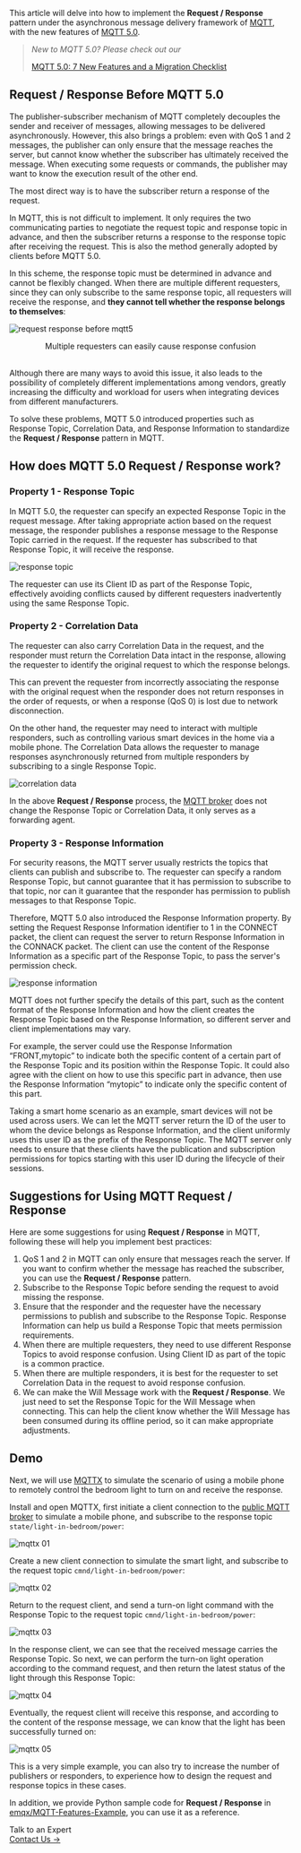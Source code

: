 This article will delve into how to implement the **Request / Response** pattern under the asynchronous message delivery framework of [MQTT](https://www.emqx.com/en/blog/the-easiest-guide-to-getting-started-with-mqtt), with the new features of [MQTT 5.0](https://www.emqx.com/en/blog/introduction-to-mqtt-5).

>*New to MQTT 5.0? Please check out our*
>
>[MQTT 5.0: 7 New Features and a Migration Checklist](https://www.emqx.com/en/blog/introduction-to-mqtt-5)


## Request / Response Before MQTT 5.0

The publisher-subscriber mechanism of MQTT completely decouples the sender and receiver of messages, allowing messages to be delivered asynchronously. However, this also brings a problem: even with QoS 1 and 2 messages, the publisher can only ensure that the message reaches the server, but cannot know whether the subscriber has ultimately received the message. When executing some requests or commands, the publisher may want to know the execution result of the other end.

The most direct way is to have the subscriber return a response of the request.

In MQTT, this is not difficult to implement. It only requires the two communicating parties to negotiate the request topic and response topic in advance, and then the subscriber returns a response to the response topic after receiving the request. This is also the method generally adopted by clients before MQTT 5.0.

In this scheme, the response topic must be determined in advance and cannot be flexibly changed. When there are multiple different requesters, since they can only subscribe to the same response topic, all requesters will receive the response, and **they cannot tell whether the response belongs to themselves**:

![request response before mqtt5](https://assets.emqx.com/images/d3f0f0f49cc4e5911f1b8f61580504a5.jpg)

<center>Multiple requesters can easily cause response confusion</center><br>

Although there are many ways to avoid this issue, it also leads to the possibility of completely different implementations among vendors, greatly increasing the difficulty and workload for users when integrating devices from different manufacturers.

To solve these problems, MQTT 5.0 introduced properties such as Response Topic, Correlation Data, and Response Information to standardize the **Request / Response** pattern in MQTT.

## How does MQTT 5.0 Request / Response work?

### Property 1 - Response Topic

In MQTT 5.0, the requester can specify an expected Response Topic in the request message. After taking appropriate action based on the request message, the responder publishes a response message to the Response Topic carried in the request. If the requester has subscribed to that Response Topic, it will receive the response.

![response topic](https://assets.emqx.com/images/92889c77ff810e13135d8be208e79ce5.jpg)

The requester can use its Client ID as part of the Response Topic, effectively avoiding conflicts caused by different requesters inadvertently using the same Response Topic.

### Property 2 - Correlation Data

The requester can also carry Correlation Data in the request, and the responder must return the Correlation Data intact in the response, allowing the requester to identify the original request to which the response belongs.

This can prevent the requester from incorrectly associating the response with the original request when the responder does not return responses in the order of requests, or when a response (QoS 0) is lost due to network disconnection.

On the other hand, the requester may need to interact with multiple responders, such as controlling various smart devices in the home via a mobile phone. The Correlation Data allows the requester to manage responses asynchronously returned from multiple responders by subscribing to a single Response Topic.

![correlation data](https://assets.emqx.com/images/4512c244552569dcaca4880db299a665.png)

In the above **Request / Response** process, the [MQTT broker](https://www.emqx.com/en/blog/the-ultimate-guide-to-mqtt-broker-comparison) does not change the Response Topic or Correlation Data, it only serves as a forwarding agent.

### Property 3 - Response Information

For security reasons, the MQTT server usually restricts the topics that clients can publish and subscribe to. The requester can specify a random Response Topic, but cannot guarantee that it has permission to subscribe to that topic, nor can it guarantee that the responder has permission to publish messages to that Response Topic.

Therefore, MQTT 5.0 also introduced the Response Information property. By setting the Request Response Information identifier to 1 in the CONNECT packet, the client can request the server to return Response Information in the CONNACK packet. The client can use the content of the Response Information as a specific part of the Response Topic, to pass the server's permission check.

![response information](https://assets.emqx.com/images/f6962b2403339ec5dbade5b6ca2ffc33.png)

MQTT does not further specify the details of this part, such as the content format of the Response Information and how the client creates the Response Topic based on the Response Information, so different server and client implementations may vary.

For example, the server could use the Response Information “FRONT,mytopic” to indicate both the specific content of a certain part of the Response Topic and its position within the Response Topic. It could also agree with the client on how to use this specific part in advance, then use the Response Information “mytopic” to indicate only the specific content of this part.

Taking a smart home scenario as an example, smart devices will not be used across users. We can let the MQTT server return the ID of the user to whom the device belongs as Response Information, and the client uniformly uses this user ID as the prefix of the Response Topic. The MQTT server only needs to ensure that these clients have the publication and subscription permissions for topics starting with this user ID during the lifecycle of their sessions.

## Suggestions for Using MQTT Request / Response

Here are some suggestions for using **Request / Response** in MQTT, following these will help you implement best practices:

1. QoS 1 and 2 in MQTT can only ensure that messages reach the server. If you want to confirm whether the message has reached the subscriber, you can use the **Request / Response** pattern.
2. Subscribe to the Response Topic before sending the request to avoid missing the response.
3. Ensure that the responder and the requester have the necessary permissions to publish and subscribe to the Response Topic. Response Information can help us build a Response Topic that meets permission requirements.
4. When there are multiple requesters, they need to use different Response Topics to avoid response confusion. Using Client ID as part of the topic is a common practice.
5. When there are multiple responders, it is best for the requester to set Correlation Data in the request to avoid response confusion.
6. We can make the Will Message work with the **Request / Response**. We just need to set the Response Topic for the Will Message when connecting. This can help the client know whether the Will Message has been consumed during its offline period, so it can make appropriate adjustments.

## Demo

Next, we will use [MQTTX](https://mqttx.app) to simulate the scenario of using a mobile phone to remotely control the bedroom light to turn on and receive the response.

Install and open MQTTX, first initiate a client connection to the [public MQTT broker](https://www.emqx.com/en/mqtt/public-mqtt5-broker) to simulate a mobile phone, and subscribe to the response topic `state/light-in-bedroom/power`:

![mqttx 01](https://assets.emqx.com/images/0d09b79ac901828f0737f3f3305c9be4.png)

Create a new client connection to simulate the smart light, and subscribe to the request topic `cmnd/light-in-bedroom/power`:

![mqttx 02](https://assets.emqx.com/images/27a86381a75f1d68b15ab64e2edc485d.png)

Return to the request client, and send a turn-on light command with the Response Topic to the request topic `cmnd/light-in-bedroom/power`:

![mqttx 03](https://assets.emqx.com/images/aaf3322398e3f919d1896bd1726bebeb.png)

In the response client, we can see that the received message carries the Response Topic. So next, we can perform the turn-on light operation according to the command request, and then return the latest status of the light through this Response Topic:

![mqttx 04](https://assets.emqx.com/images/978c9d24fc743c92a1d6cf5a75fff045.png)

Eventually, the request client will receive this response, and according to the content of the response message, we can know that the light has been successfully turned on:

![mqttx 05](https://assets.emqx.com/images/4be557386f9385f719f8145ef42b523c.png)

This is a very simple example, you can also try to increase the number of publishers or responders, to experience how to design the request and response topics in these cases.

In addition, we provide Python sample code for **Request / Response** in [emqx/MQTT-Features-Example](https://github.com/emqx/MQTT-Feature-Examples), you can use it as a reference.



<section class="promotion">
    <div>
        Talk to an Expert
    </div>
    <a href="https://www.emqx.com/en/contact?product=solutions" class="button is-gradient px-5">Contact Us →</a>
</section>
